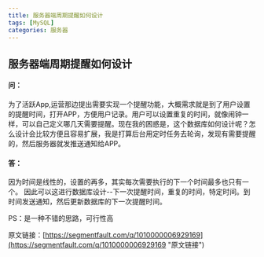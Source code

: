 ```yaml
---
title: 服务器端周期提醒如何设计
tags: [MySQL]
categories: 服务器
---
```



## 服务器端周期提醒如何设计

#### 问：
为了活跃App,运营那边提出需要实现一个提醒功能，大概需求就是到了用户设置的提醒时间，打开APP，方便用户记录。用户可以设置重复的时间，就像闹钟一样，可以自己定义哪几天需要提醒。现在我的困惑是，这个数据库如何设计呢？怎么设计会比较方便且容易扩展，我是打算后台用定时任务去轮询，发现有需要提醒的，然后服务器就发推送通知给APP。

#### 答：
因为时间是线性的，设置的再多，其实每次需要执行的下一个时间最多也只有一个。
因此可以这进行数据库设计--下一次提醒时间，重复的时间，特定时间。到时间发送通知，然后更新数据库的下一次提醒时间。

PS：是一种不错的思路，可行性高


原文链接：[https://segmentfault.com/q/1010000006929169](https://segmentfault.com/q/1010000006929169 "原文链接")

